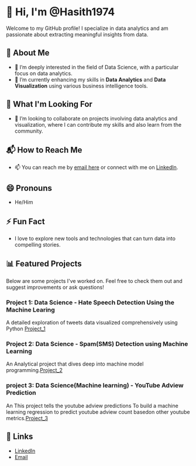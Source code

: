 # 👋 Hi, I'm @Hasith1974
Welcome to my GitHub profile! I specialize in data analytics and am passionate about extracting meaningful insights from data.
## 🌟 About Me
- 👀 I’m deeply interested in the field of Data Science, with a particular focus on data analytics.
- 🌱 I’m currently enhancing my skills in **Data Analytics** and **Data Visualization** using various business intelligence tools.
## 🚀 What I'm Looking For
- 💞️ I’m looking to collaborate on projects involving data analytics and visualization, where I can contribute my skills and also learn from the community.
## 📬 How to Reach Me
- 📫 You can reach me by [email here](hasithdarla@gmail.com) or connect with me on [LinkedIn](www.linkedin.com/in/hasith-mani-charan-darla/).
## 😄 Pronouns
- He/Him
## ⚡ Fun Fact
- I love to explore new tools and technologies that can turn data into compelling stories.
## 📊 Featured Projects
Below are some projects I've worked on. Feel free to check them out and suggest improvements or ask questions!

### Project 1: Data Science - Hate Speech Detection Using the Machine Learing 
A detailed exploration of tweets data visualized comprehensively using Python [Project_1](https://github.com/Hasith1974/Hate-Speech-Detection.git)

### Project 2: Data Science - Spam(SMS) Detection using Machine Learning
An Analytical project that dives deep into machine model programming.[Project_2](https://github.com/Hasith1974/Spam-detection.git)

### project 3: Data Science(Machine learning) - YouTube Adview Prediction 
An This project tells the youtube adview predictions To build a machine learning regression to predict youtube adview count basedon other youtube metrics.[Project_3](https://github.com/Hasith1974/YouTubeAdview_Prediction.git)

## 🔗 Links
- [LinkedIn](www.linkedin.com/in/hasith-mani-charan-darla)
- [Email](hasithdarla@gmail.com)

<!---
This is a ✨ special ✨ repository because its `README.md` (this file) appears on your GitHub profile.
You can click the Preview link to take a look at your changes.
--->
